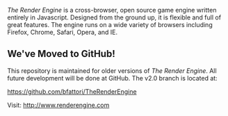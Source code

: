 _The Render Engine_ is a cross-browser, open source game engine written entirely in Javascript. Designed from the ground up, it is flexible and full of great features. The engine runs on a wide variety of browsers including Firefox, Chrome, Safari, Opera, and IE.

## **We've Moved to GitHub!** ##

This repository is maintained for older versions of _The Render Engine_.  All future development will be done at GitHub.  The v2.0 branch is located at:

https://github.com/bfattori/TheRenderEngine


Visit: http://www.renderengine.com

